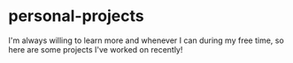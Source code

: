 # personal-projects
I'm always willing to learn more and whenever I can during my free time, so here are some projects I've worked on recently!
